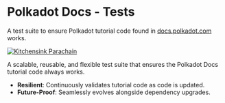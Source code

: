 # Polkadot Docs - Tests
A test suite to ensure Polkadot tutorial code found in [docs.polkadot.com](https://docs.polkadot.com) works.

[![Kitchensink Parachain](https://github.com/polkadot-developers/polkadot-docs-tests/actions/workflows/build-kitchensink-parachain.yml/badge.svg)](https://github.com/polkadot-developers/polkadot-docs-tests/actions/workflows/build-kitchensink-parachain.yml)

A scalable, reusable, and flexible test suite that ensures the Polkadot Docs tutorial code always works. 

- **Resilient**: Continuously validates tutorial code as code is updated.
- **Future-Proof**: Seamlessly evolves alongside dependency upgrades.
